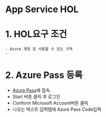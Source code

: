 App Service HOL
===================
# 1. HOL요구 조건
    - Azure 계정 및 사용할 수 있는 구독
    - 
# 2. Azure Pass 등록
- [Azure Pass](https://www.microsoftazurepass.com/)에 접속.
- Start 버튼 클릭 후 로그인
- Conform Microsoft Account버튼 클릭
- 나오는 텍스트 입력탭에 Azure Pass Code입력


